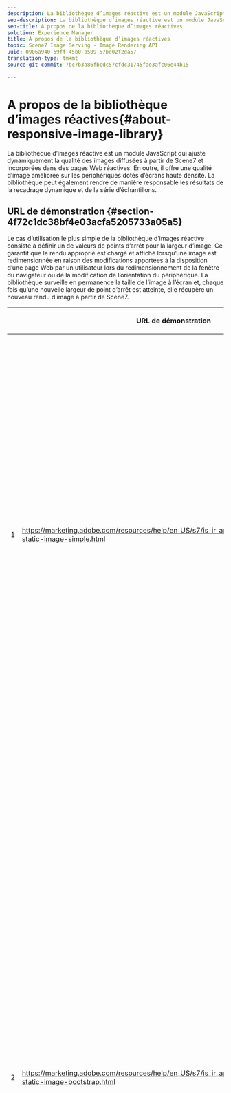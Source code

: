 ```yaml
---
description: La bibliothèque d’images réactive est un module JavaScript qui ajuste dynamiquement la qualité des images diffusées à partir de Scene7 et incorporées dans des pages Web réactives. En outre, il offre une qualité d’image améliorée sur les périphériques dotés d’écrans haute densité. La bibliothèque peut également rendre de manière responsable les résultats de la recadrage dynamique et de la série d’échantillons.
seo-description: La bibliothèque d’images réactive est un module JavaScript qui ajuste dynamiquement la qualité des images diffusées à partir de Scene7 et incorporées dans des pages Web réactives. En outre, il offre une qualité d’image améliorée sur les périphériques dotés d’écrans haute densité. La bibliothèque peut également rendre de manière responsable les résultats de la recadrage dynamique et de la série d’échantillons.
seo-title: A propos de la bibliothèque d’images réactives
solution: Experience Manager
title: A propos de la bibliothèque d’images réactives
topic: Scene7 Image Serving - Image Rendering API
uuid: 0906a940-59ff-45b0-b509-57bd02f2da57
translation-type: tm+mt
source-git-commit: 7bc7b3a86fbcdc57cfdc31745fae3afc06e44b15

---
```



# A propos de la bibliothèque d’images réactives{#about-responsive-image-library}

La bibliothèque d’images réactive est un module JavaScript qui ajuste dynamiquement la qualité des images diffusées à partir de Scene7 et incorporées dans des pages Web réactives. En outre, il offre une qualité d’image améliorée sur les périphériques dotés d’écrans haute densité. La bibliothèque peut également rendre de manière responsable les résultats de la recadrage dynamique et de la série d’échantillons.

## URL de démonstration {#section-4f72c1dc38bf4e03acfa5205733a05a5}

Le cas d’utilisation le plus simple de la bibliothèque d’images réactive consiste à définir un de valeurs de points d’arrêt pour la largeur d’image. Ce garantit que le rendu approprié est chargé et affiché lorsqu’une image est redimensionnée en raison des modifications apportées à la disposition d’une page Web par un utilisateur lors du redimensionnement de la fenêtre du navigateur ou de la modification de l’orientation du périphérique. La bibliothèque surveille en permanence la taille de l’image à l’écran et, chaque fois qu’une nouvelle largeur de point d’arrêt est atteinte, elle récupère un nouveau rendu d’image à partir de Scene7.

<table id="table_3D3D3991B802461A888E1093C1217D26"> 
 <thead> 
  <tr> 
   <th colname="col01" class="entry"> </th> 
   <th colname="col1" class="entry"> <p>URL de démonstration </p> </th> 
   <th colname="col2" class="entry"> <p>Description </p> </th> 
  </tr> 
 </thead>
 <tbody> 
  <tr> 
   <td colname="col01"> <p>1 </p> </td> 
   <td colname="col1"> <p> <a href="https://marketing.adobe.com/resources/help/en_US/s7/is_ir_api/is_api/samples/responsive-static-image-simple.html" scope="external" format="https"> https://marketing.adobe.com/resources/help/en_US/s7/is_ir_api/is_api/samples/responsive-static-image-simple.html </a> </p> <p> 
     <!-- http://sasha.s7qa.com/jira-bugs/S7-7729/responsive-static-image-simple.htm--> </p> </td> 
   <td colname="col2"> <p>Voici un exemple simple : l’image réactive se trouve dans un qui occupe 50 % de la largeur de la page Web. Chaque fois que la fenêtre du navigateur est redimensionnée, la largeur du  du change. Lorsque la largeur de l’image atteint l’un des points d’arrêt configurés (définis à 200, 400, 600 et 800 pixels à des fins d’illustration), un nouveau rendu est téléchargé et affiché. L’objectif est d’éviter de charger des images volumineuses inutiles et d’économiser la bande passante du réseau. </p> <p>Cliquez sur l’URL pour ouvrir la page Web, redimensionnez la fenêtre du navigateur et surveillez le trafic réseau. </p> </td> 
  </tr> 
  <tr> 
   <td colname="col01"> <p>2 </p> </td> 
   <td colname="col1"> <p> <a href="https://marketing.adobe.com/resources/help/en_US/s7/is_ir_api/is_api/samples/responsive-static-image-bootstrap.html" format="https" scope="external"> https://marketing.adobe.com/resources/help/en_US/s7/is_ir_api/is_api/samples/responsive-static-image-bootstrap.html </a> </p> <p> 
     <!-- http://sasha.s7qa.com/jira-bugs/S7-7729/responsive-static-image-bootstrap.htm--> </p> </td> 
   <td colname="col2"> <p>L’exemple d’amorçage suivant illustre le même cas d’utilisation dans une page Web. Selon le fichier CSS d’amorçage, la cellule de disposition à laquelle l’image réactive est ajoutée peut avoir l’une des largeurs suivantes : 360, 720 et 940 pixels. Il s’agit des valeurs exactes transmises en tant que points d’arrêt à la bibliothèque d’images réactives. Scene7 garantit ainsi une utilisation efficace de la bande passante réseau du client. De plus, il s’assure que l’image est affichée à la taille exacte requise, compte tenu de la mise en page Web actuelle, sans artefacts visuels lors de la mise à l’échelle du navigateur côté client. </p> <p>Cliquez sur l’URL pour ouvrir la page Web, redimensionnez la fenêtre du navigateur pour accéder à différents points d’arrêt de la mise en page et surveillez le trafic réseau. </p> <p>Les cas d’utilisation plus avancés incluent l’association de différents paramètres d’image prédéfinis, ou de commandes de diffusion d’images, ou les deux, à des valeurs de points d’arrêt différentes. </p> </td> 
  </tr> 
  <tr> 
   <td colname="col01"> <p>3 </p> </td> 
   <td colname="col1"> <p> <a href="https://marketing.adobe.com/resources/help/en_US/s7/is_ir_api/is_api/samples/image-presets.html" format="https" scope="external"> https://marketing.adobe.com/resources/help/en_US/s7/is_ir_api/is_api/samples/image-presets.html </a> </p> <p> 
     <!--http://sasha.s7qa.com/jira-bugs/S7-7729/image-presets.html--> </p> </td> 
   <td colname="col2"> <p>Dans l’exemple suivant, des paramètres d’image prédéfinis de qualité et de format différents sont utilisés pour différentes tailles de points d’arrêt. Dans le cas d’un petit point d’arrêt, un paramètre prédéfini de faible qualité est appliqué, ce qui force le serveur d’images à renvoyer l’image GIF compressée à six couleurs uniquement. Un point d’arrêt moyen utilise un paramètre d’image prédéfini configuré pour le format JPEG avec une compression élevée. Le point d’arrêt le plus grand est associé à un paramètre d’image prédéfini de haute qualité à l’aide d’un fichier PNG sans perte. Cette méthode garantit la diffusion d’images de haute qualité sur ces périphériques, en partant du principe que les périphériques dotés d’écrans plus grands disposent d’une plus grande bande passante et d’une plus grande puissance de traitement. </p> <p>Cliquez sur l’URL pour ouvrir la page Web, redimensionnez la fenêtre du navigateur Web de plus en plus grande à plus petite et notez la dégradation de la qualité de l’image. </p> </td> 
  </tr> 
  <tr> 
   <td colname="col01"> <p>4 </p> </td> 
   <td colname="col1"> <p> <a href="https://marketing.adobe.com/resources/help/en_US/s7/is_ir_api/is_api/samples/crops.html" format="https" scope="external"> https://marketing.adobe.com/resources/help/en_US/s7/is_ir_api/is_api/samples/crops.html </a> </p> <p> 
     <!--http://sasha.s7qa.com/jira-bugs/S7-7729/crops.html--> </p> </td> 
   <td colname="col2"> <p>Outre les paramètres d’image prédéfinis, il est possible d’associer des commandes de diffusion d’images spécifiques à des points d’arrêt. L’exemple suivant montre comment il est possible de recadrer progressivement l’image de la bannière dans la région qui l’intéresse au fur et à mesure que la taille de l’image à l’écran devient plus petite. Ici, le point d’arrêt le plus grand n’a aucune commande de diffusion d’images. L’image de la bannière est donc entièrement visible. Au point d’arrêt moyen, le recadrage modéré est appliqué, ce qui rend uniquement visible le coureur dont le texte est "En cours". À un petit point d’arrêt, davantage de recadrage est appliqué afin que seul le produit s’affiche. </p> <p>Cliquez sur l’URL pour ouvrir la page Web et redimensionner la fenêtre du navigateur. Remarquez comment l’image se recadre progressivement lorsque vous passez d’une taille plus grande à une taille plus petite. </p> </td> 
  </tr> 
  <tr> 
   <td colname="col01"> <p>5 </p> </td> 
   <td colname="col1"> <p> <a href="https://marketing.adobe.com/resources/help/en_US/s7/is_ir_api/is_api/samples/template.html" format="https" scope="external"> https://marketing.adobe.com/resources/help/en_US/s7/is_ir_api/is_api/samples/template.html </a> </p> <p> 
     <!--http://sasha.s7qa.com/jira-bugs/S7-7729/template.html--> </p> </td> 
   <td colname="col2"> <p>Vous pouvez également utiliser les commandes de diffusion d’images avec les modèles de diffusion d’images pour contrôler certains paramètres de modèle en fonction de la taille de l’image. Dans l’exemple suivant, un modèle de diffusion d’images est utilisé lorsque la taille de police de l’incrustation de texte est paramétrée à l’aide du paramètre <span class="codeph"> $fontsize </span> . L’image réactive est configurée de manière à utiliser une taille de police plus grande pour les images de petite taille afin de garantir que le texte reste toujours lisible : </p> </td> 
  </tr> 
 </tbody> 
</table>

## Configuration système requise {#section-35ea9e9c79cc43d7bcefdc240340fba4}

**Matériel et logiciels serveur**

* Scene7 Image Serving 6.0.1 ou version ultérieure.

**Configuration minimale requise pour le navigateur client**

* Microsoft® Windows® 7 ou version ultérieure ; Mac OS X 10.8 ou version ultérieure.
* Firefox 23, Safari 6, Chrome 29, IE 9 ou version ultérieure.
* iOS 6 ou version ultérieure.
* Certifié sur iPhone3GS ou une version ultérieure et iPad2 ou une version ultérieure (navigateurs natifs uniquement).
* Android OS 2.3 ou version ultérieure.
* Internet Explorer sur les périphériques mobiles n’est pas pris en charge pour le moment.

